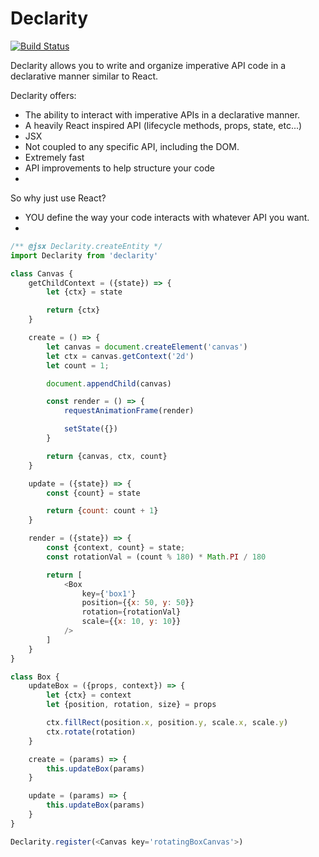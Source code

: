 # Declarity

[![Build Status](https://travis-ci.org/brochington/declarity.svg?branch=master)](https://travis-ci.org/brochington/declarity)

Declarity allows you to write and organize imperative API code in a declarative manner similar to React.

Declarity offers:
- The ability to interact with imperative APIs in a declarative manner.
- A heavily React inspired API (lifecycle methods, props, state, etc...)
- JSX
- Not coupled to any specific API, including the DOM.
- Extremely fast
- API improvements to help structure your code
-


So why just use React?
- YOU define the way your code interacts with whatever API you want.
-


```javascript
/** @jsx Declarity.createEntity */
import Declarity from 'declarity'

class Canvas {
    getChildContext = ({state}) => {
        let {ctx} = state

        return {ctx}
    }

    create = () => {
        let canvas = document.createElement('canvas')
        let ctx = canvas.getContext('2d')
        let count = 1;

        document.appendChild(canvas)

        const render = () => {
            requestAnimationFrame(render)

            setState({})
        }

        return {canvas, ctx, count}
    }

    update = ({state}) => {
        const {count} = state

        return {count: count + 1}
    }

    render = ({state}) => {
        const {context, count} = state;
        const rotationVal = (count % 180) * Math.PI / 180

        return [
            <Box
                key={'box1'}
                position={{x: 50, y: 50}}
                rotation={rotationVal}
                scale={{x: 10, y: 10}}
            />
        ]
    }
}

class Box {
    updateBox = ({props, context}) => {
        let {ctx} = context
        let {position, rotation, size} = props

        ctx.fillRect(position.x, position.y, scale.x, scale.y)
        ctx.rotate(rotation)
    }

    create = (params) => {
        this.updateBox(params)
    }

    update = (params) => {
        this.updateBox(params)
    }
}

Declarity.register(<Canvas key='rotatingBoxCanvas'>)
```
